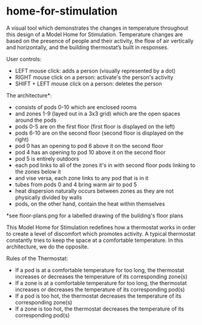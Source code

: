 # home-for-stimulation

A visual tool which demonstrates the changes in temperature throughout this design of a Model Home for Stimulation. Temperature changes are based on the presence of people and their activity, the flow of air vertically and horizontally, and the building thermostat’s built in responses. 

User controls:
- LEFT mouse click: adds a person (visually represented by a dot)
- RIGHT mouse click on a person: activate's the person's activity
- SHIFT + LEFT mouse click on a person: deletes the person

The architecture*:
- consists of pods 0-10 which are enclosed rooms
- and zones 1-9 (layed out in a 3x3 grid) which are the open spaces around the pods 
- pods 0-5 are on the first floor (first floor is displayed on the left)
- pods 6-10 are on the second floor (second floor is displayed on the right)
- pod 0 has an opening to pod 6 above it on the second floor
- pod 4 has an opening to pod 10 above it on the second floor
- pod 5 is entirely outdoors
- each pod links to all of the zones it's in with second floor pods linking to the zones below it
- and vise versa, each zone links to any pod that is in it
- tubes from pods 0 and 4 bring warm air to pod 5
- heat dispersion naturally occurs between zones as they are not physically divided by walls
- pods, on the other hand, contain the heat within themselves

*see floor-plans.png for a labelled drawing of the building's floor plans

This Model Home for Stimulation redefines how a thermostat works in order to create a level of discomfort which promotes activity. A typical thermostat constantly tries to keep the space at a comfortable temperature. In this architecture, we do the opposite. 

Rules of the Thermostat:
- If a pod is at a comfortable temperature for too long, the thermostat increases or decreases the temperature of its corresponding zone(s) 
- If a zone is at a comfortable temperature for too long, the thermostat increases or decreases the temperature of its corresponding pod(s) 
- If a pod is too hot, the thermostat decreases the temperature of its corresponding zone(s)
- If a zone is too hot, the thermostat decreases the temperature of its corresponding pod(s)
